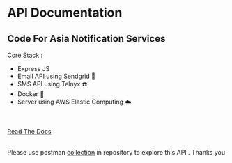 # API Documentation

## Code For Asia Notification Services


Core Stack : <br>
- Express JS
- Email API using Sendgrid :email: 
- SMS API using Telnyx :phone:
- Docker :whale:
- Server using AWS Elastic Computing :cloud:

<br>

[Read The Docs](https://github.com/Maxxoto/CodeForAsia-NotificationService/blob/master/docs/en_docs.md) <br><br>

Please use postman [collection](https://github.com/Maxxoto/CodeForAsia-NotificationService/blob/master/Code%20For%20Asia%20NS%20Service.postman_collection.json) in repository to explore this API . Thanks you
